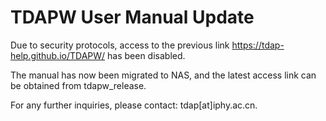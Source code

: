 # TDAPW User Manual Update

Due to security protocols, access to the previous link https://tdap-help.github.io/TDAPW/ has been disabled. 

The manual has now been migrated to NAS, and the latest access link can be obtained from tdapw_release.

For any further inquiries, please contact: tdap[at]iphy.ac.cn.
